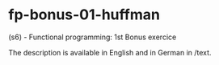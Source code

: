 # fp-bonus-01-huffman
(s6) - Functional programming: 1st Bonus exercice

The description is available in English and in German in /text.
